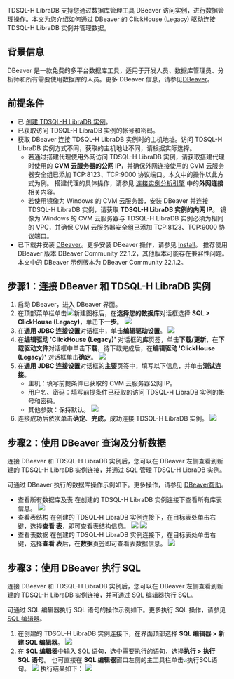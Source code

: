 TDSQL-H LibraDB 支持您通过数据库管理工具 DBeaver 访问实例，进行数据管理操作。本文为您介绍如何通过 DBeaver 的 ClickHouse (Legacy) 驱动连接 TDSQL-H LibraDB 实例并管理数据。

## 背景信息

DBeaver 是一款免费的多平台数据库工具，适用于开发人员、数据库管理员、分析师和所有需要使用数据库的人员。更多 DBeaver 信息，请参见[DBeaver](https://dbeaver.io/)。

## 前提条件

- 已 [创建 TDSQL-H LibraDB 实例](https://cloud.tencent.com/document/product/1488/63546)。
- 已获取访问 TDSQL-H LibraDB 实例的帐号和密码。
- 获取 DBeaver 连接 TDSQL-H LibraDB 实例时的主机地址。访问 TDSQL-H LibraDB 实例方式不同，获取的主机地址不同，请根据实际选择。
  - 若通过搭建代理使用外网访问 TDSQL-H LibraDB 实例，请获取搭建代理时使用的 **CVM 云服务器的公网 IP**，并确保外网连接使用的 CVM 云服务器安全组已添加 TCP:8123、TCP:9000 协议端口。本文中的操作以此方式为例。
    搭建代理的具体操作，请参见 [连接实例分析引擎](https://cloud.tencent.com/document/product/1488/63547) 中的**外网连接**相关内容。
  - 若使用镜像为 Windows 的 CVM 云服务器，安装 DBeaver 并连接 TDSQL-H LibraDB 实例，请获取 **TDSQL-H LibraDB 实例的内网 IP**。
    镜像为 Windows 的 CVM 云服务器与 TDSQL-H LibraDB 实例必须为相同的 VPC，并确保 CVM 云服务器安全组已添加 TCP:8123、TCP:9000 协议端口。
- 已下载并安装 [DBeaver](https://dbeaver.io/download/)。更多安装 DBeaver 操作，请参见 [Install](https://dbeaver.io/download/)。
  推荐使用 DBeaver 版本 DBeaver Community 22.1.2，其他版本可能存在兼容性问题。本文中的 DBeaver 示例版本为 DBeaver Community 22.1.2。

## 步骤1：连接 DBeaver 和 TDSQL-H LibraDB 实例

1. 启动 DBeaver，进入 DBeaver 界面。
2. 在顶部菜单栏单击![新建](https://static-aliyun-doc.oss-accelerate.aliyuncs.com/assets/img/zh-CN/8974386261/p296958.png)图标后，在**选择您的数据库**对话框选择 **SQL > ClickHouse (Legacy)**，单击**下一步**。
   ![](https://qcloudimg.tencent-cloud.cn/raw/4f6ff50d068e97e445944c5e8f73cfa7.png)
3. 在**通用 JDBC 连接设置**对话框中，单击**编辑驱动设置**。
   ![](https://qcloudimg.tencent-cloud.cn/raw/0f666ab6c36560675a1f10c090d43488.png)
4. 在**编辑驱动 'ClickHouse (Legacy)'** 对话框的**库**页签，单击**下载/更新**，在**下载驱动文件**对话框中单击**下载**，待下载完成后，在**编辑驱动 'ClickHouse (Legacy)'** 对话框单击**确定**。
   ![](https://qcloudimg.tencent-cloud.cn/raw/d9246690af70b69fbd552fcc65ebb1d8.png)
5. 在**通用 JDBC 连接设置**对话框的**主要**页签中，填写以下信息，并单击**测试连接**。
   - 主机：填写前提条件已获取的 CVM 云服务器公网 IP。
   - 用户名、密码：填写前提条件已获取的访问 TDSQL-H LibraDB 实例的帐号和密码。
   - 其他参数：保持默认。
   ![](https://qcloudimg.tencent-cloud.cn/raw/79b6e92105f4847302f172fa96feba64.png)
6. 连接成功后依次单击**确定**、**完成**，成功连接 TDSQL-H LibraDB 实例。
   ![](https://qcloudimg.tencent-cloud.cn/raw/c50f1348162cdc4874542110b314ced3.png)

## 步骤2：使用 DBeaver 查询及分析数据

连接 DBeaver 和 TDSQL-H LibraDB 实例后，您可以在 DBeaver 左侧查看到新建的 TDSQL-H LibraDB 实例连接，并通过 SQL 管理 TDSQL-H LibraDB 实例。

可通过 DBeaver 执行的数据库操作示例如下。更多操作，请参见 [DBeaver帮助](https://github.com/dbeaver/dbeaver/wiki)。

- 查看所有数据库及表
  在创建的 TDSQL-H LibraDB 实例连接下查看所有库表信息。
  ![](https://qcloudimg.tencent-cloud.cn/raw/9c034282137229c834067ff89d8ebed4.png)
- 查看表结构
  在创建的 TDSQL-H LibraDB 实例连接下，在目标表处单击右键，选择**查看 表**，即可查看表结构信息。
  ![](https://qcloudimg.tencent-cloud.cn/raw/af8bf1b218b3e0d061680a1cbc3e4df8.png)
  ![](https://qcloudimg.tencent-cloud.cn/raw/14035ceeaac26e234f03a0dc06ce1da3.png)
- 查看表数据
  在创建的 TDSQL-H LibraDB 实例连接下，在目标表处单击右键，选择**查看 表**后，在**数据**页签即可查看表数据信息。
  ![](https://qcloudimg.tencent-cloud.cn/raw/a4707c2e9caa21247b63f2982cb7b933.png)

## 步骤3：使用 DBeaver 执行 SQL

连接 DBeaver 和 TDSQL-H LibraDB 实例后，您可以在 DBeaver 左侧查看到新建的 TDSQL-H LibraDB 实例连接，并可通过 SQL 编辑器执行 SQL。

可通过 SQL 编辑器执行 SQL 语句的操作示例如下。更多执行 SQL 操作，请参见 [SQL 编辑器](https://github.com/dbeaver/dbeaver/wiki/SQL-Editor)。

1. 在创建的 TDSQL-H LibraDB 实例连接下，在界面顶部选择 **SQL 编辑器 > 新建 SQL 编辑器**。
  ![](https://qcloudimg.tencent-cloud.cn/raw/4d22eb276f4b01885eceaaeed64b9478.png)
2. 在 **SQL 编辑器**中输入 SQL 语句，选中需要执行的语句，选择**执行 > 执行 SQL 语句**。
  也可直接在 **SQL 编辑器**窗口左侧的主工具栏单击<img src="https://qcloudimg.tencent-cloud.cn/raw/4f426d89fd039593fc1d94726e705038.png" style="zoom:50%;" />执行SQL语句。
  ![](https://qcloudimg.tencent-cloud.cn/raw/e84b4139e9b068a934b305f8b1e5c66f.png)
  执行结果如下：
  ![](https://qcloudimg.tencent-cloud.cn/raw/8a6f9bd94b3f13775137007f55baf7d3.png)

 
